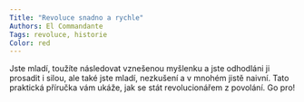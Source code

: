 ```yaml
---
Title: "Revoluce snadno a rychle"
Authors: El Commandante
Tags: revoluce, historie
Color: red
---
```

Jste mladí, toužíte následovat vznešenou myšlenku a jste odhodláni ji prosadit i silou, ale také jste mladí, nezkušení a v mnohém jistě naivní. Tato praktická příručka vám ukáže, jak se stát revolucionářem z povolání. Go pro!
